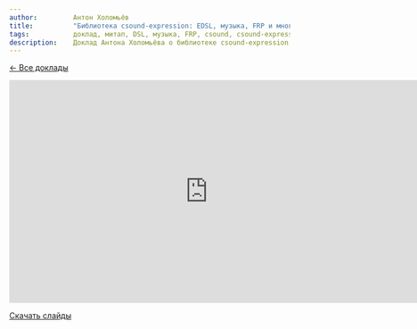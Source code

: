 ```yaml
---
author:         Антон Холомьёв
title:          "Библиотека csound-expression: EDSL, музыка, FRP и многое другое"
tags:           доклад, митап, DSL, музыка, FRP, csound, csound-expression
description:    Доклад Антона Холомьёва о библиотеке csound-expression, EDSL, музыке, FRP и многом другом на RuHaskell.Meetup 2015 Summer.
---
```


[&larr; Все доклады](/posts/events/2015/07/01/meet-up-summer-2015-videos.html)

<nobr><iframe
width="712" height="400"
src="https://www.youtube.com/embed/kCcWv6q6Bqc"
frameborder="0" allowfullscreen></iframe><iframe
src="https://www.slideshare.net/slideshow/embed_code/key/ctKmj4HgbwlGNk"
width="476" height="400"
frameborder="0" marginwidth="0" marginheight="0" scrolling="no"></iframe></nobr>

[Скачать слайды](/files/meetup-2015-summer/6_anton-k-slides-csound-expression-ru.pdf)
